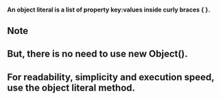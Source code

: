####  An object literal is a list of property key:values inside curly braces { }.

## Note
## But, there is no need to use new Object().

## For readability, simplicity and execution speed, use the object literal method.